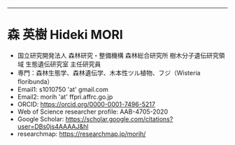 ---
# 森 英樹 Hideki MORI

- 国立研究開発法人 森林研究・整備機構 森林総合研究所 樹木分子遺伝研究領域 生態遺伝研究室 主任研究員
- 専門：森林生態学、森林遺伝学、木本性ツル植物、フジ（Wisteria floribunda）
- Email1: s1010750 'at' gmail.com
- Email2: morih 'at' ffpri.affrc.go.jp
- ORCID: https://orcid.org/0000-0001-7496-5217
- Web of Science researcher profile: AAB-4705-2020
- Google Scholar: https://scholar.google.com/citations?user=DBs0js4AAAAJ&hl
- researchmap: https://researchmap.jp/morih/
